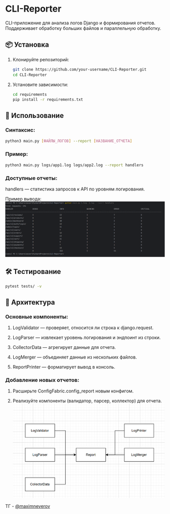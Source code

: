 # CLI-Reporter


CLI-приложение для анализа логов Django и формирования отчетов. Поддерживает обработку больших файлов и параллельную обработку.

## 📦 Установка

1. Клонируйте репозиторий:
   ```bash
   git clone https://github.com/your-username/CLI-Reporter.git
   cd CLI-Reporter
   ```
2. Установите зависимости:
    ```bash
   cd requirements
   pip install -r requirements.txt
   ```

## 🚀 Использование
### Синтаксис:

```bash
python3 main.py [ФАЙЛЫ_ЛОГОВ] --report [НАЗВАНИЕ_ОТЧЕТА]
```

### Пример:

```bash
python3 main.py logs/app1.log logs/app2.log --report handlers
```
### Доступные отчеты:

handlers — статистика запросов к API по уровням логирования.

Пример вывода:
![img.png](img.png)

## 🛠 Тестирование
```bash
pytest tests/ -v
```
## 🧩 Архитектура
### Основные компоненты:

1. LogValidator — проверяет, относится ли строка к django.request.

2. LogParser — извлекает уровень логирования и эндпоинт из строки.

3. CollectorData — агрегирует данные для отчета.

4. LogMerger — объединяет данные из нескольких файлов.

5. ReportPrinter — форматирует вывод в консоль.

### Добавление новых отчетов:

1. Расширьте ConfigFabric.config_report новым конфигом.

2. Реализуйте компоненты (валидатор, парсер, коллектор) для отчета.
![img_1.png](img_1.png)

ТГ - [@maximneverov](https://t.me/maximneverov)
